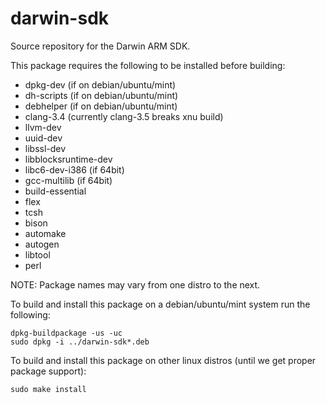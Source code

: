 darwin-sdk
==========

Source repository for the Darwin ARM SDK.

This package requires the following to be installed before building:
 * dpkg-dev (if on debian/ubuntu/mint)
 * dh-scripts (if on debian/ubuntu/mint)
 * debhelper (if on debian/ubuntu/mint)
 * clang-3.4 (currently clang-3.5 breaks xnu build)
 * llvm-dev
 * uuid-dev
 * libssl-dev
 * libblocksruntime-dev
 * libc6-dev-i386 (if 64bit)
 * gcc-multilib (if 64bit)
 * build-essential
 * flex
 * tcsh
 * bison
 * automake
 * autogen
 * libtool
 * perl

NOTE:  Package names may vary from one distro to the next.

To build and install this package on a debian/ubuntu/mint system run the following:

```
dpkg-buildpackage -us -uc
sudo dpkg -i ../darwin-sdk*.deb
```

To build and install this package on other linux distros (until we get proper package support):

`sudo make install`
